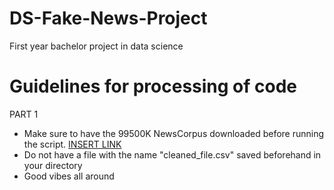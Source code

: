 # DS-Fake-News-Project
First year bachelor project in data science 


# Guidelines for processing of code
PART 1
- Make sure to have the 99500K NewsCorpus downloaded before running the script. [INSERT LINK](https://github.com/several27/FakeNewsCorpus/tree/master)
- Do not have a file with the name "cleaned_file.csv" saved beforehand in your directory
- Good vibes all around

